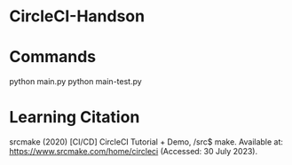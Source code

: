 # CircleCI-Handson


# Commands
python main.py
python main-test.py

# Learning Citation
srcmake (2020) [CI/CD] CircleCI Tutorial + Demo, /src$ make. Available at: https://www.srcmake.com/home/circleci (Accessed: 30 July 2023). 
